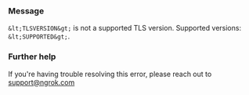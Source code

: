 
### Message
`&lt;TLSVERSION&gt;` is not a supported TLS version. Supported versions: `&lt;SUPPORTED&gt;`.

### Further help
If you're having trouble resolving this error, please reach out to [support@ngrok.com](mailto:support@ngrok.com?subject=Help%20with%20ERR_NGROK_219)

